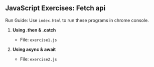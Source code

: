 ## JavaScript Exercises: Fetch api
Run Guide: Use `index.html` to run these programs in chrome console. 

1. **Using .then & .catch**
   - File: `exercise1.js`

2. **Using async & await**
   - File: `exercise2.js`


